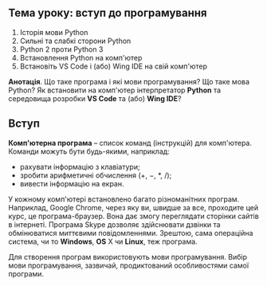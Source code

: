 ## Тема уроку: вступ до програмування

1. Історія мови Python
2. Сильні та слабкі сторони Python
3. Python 2 проти Python 3
4. Встановлення Python на комп'ютер
5. Встановіть VS Code і (або) Wing IDE на свій комп'ютер

**Анотація**. Що таке програма і які мови програмування?
Що таке мова Python? Як встановити на комп'ютер інтерпретатор **Python** та середовища розробки **VS Code** та (або)
**Wing IDE**?

## Вступ

**Комп'ютерна програма** – список команд (інструкцій) для комп'ютера. Команди можуть бути будь-якими, наприклад:

* рахувати інформацію з клавіатури;
* зробити арифметичні обчислення (+, −, *, /);
* вивести інформацію на екран.


У кожному комп'ютері встановлено багато різноманітних програм. Наприклад, Google Chrome, через яку ви, швидше за все,
проходите цей курс, це програма-браузер. Вона дає змогу переглядати сторінки сайтів в інтернеті. Програма Skype дозволяє
здійснювати дзвінки та обмінюватися миттєвими повідомленнями. Зрештою, сама операційна система, чи то **Windows**,
**OS** X чи **Linux**, теж програма.

Для створення програм використовують мови програмування. Вибір мови програмування, зазвичай, продиктований особливостями
самої програми.


